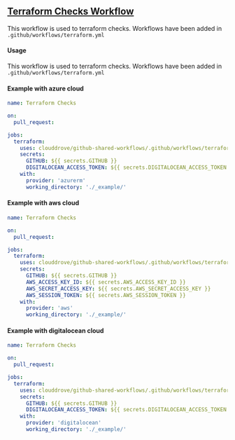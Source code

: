 ## [Terraform Checks Workflow](https://github.com/clouddrove/github-shared-workflows/blob/master/.github/workflows/terraform.yml)

This workflow is used to terraform checks. Workflows have been added in `.github/workflows/terraform.yml`

#### Usage
This workflow is used to terraform checks. Workflows have been added in `.github/workflows/terraform.yml`

#### Example with azure cloud
```yaml
name: Terraform Checks

on:
  pull_request:

jobs:
  terraform:
    uses: clouddrove/github-shared-workflows/.github/workflows/terraform.yml@master
    secrets:
      GITHUB: ${{ secrets.GITHUB }}
      DIGITALOCEAN_ACCESS_TOKEN: ${{ secrets.DIGITALOCEAN_ACCESS_TOKEN }}
    with:
      provider: 'azurerm'
      working_directory: './_example/'
```
#### Example with aws cloud
```yaml
name: Terraform Checks

on:
  pull_request:

jobs:
  terraform:
    uses: clouddrove/github-shared-workflows/.github/workflows/terraform.yml@master
    secrets:
      GITHUB: ${{ secrets.GITHUB }}
      AWS_ACCESS_KEY_ID: ${{ secrets.AWS_ACCESS_KEY_ID }}
      AWS_SECRET_ACCESS_KEY: ${{ secrets.AWS_SECRET_ACCESS_KEY }}
      AWS_SESSION_TOKEN: ${{ secrets.AWS_SESSION_TOKEN }}
    with:
      provider: 'aws'
      working_directory: './_example/'
```
#### Example with digitalocean cloud
```yaml
name: Terraform Checks

on:
  pull_request:

jobs:
  terraform:
    uses: clouddrove/github-shared-workflows/.github/workflows/terraform.yml@master
    secrets:
      GITHUB: ${{ secrets.GITHUB }}
      DIGITALOCEAN_ACCESS_TOKEN: ${{ secrets.DIGITALOCEAN_ACCESS_TOKEN }}
    with:
      provider: 'digitalocean'
      working_directory: './_example/'
```